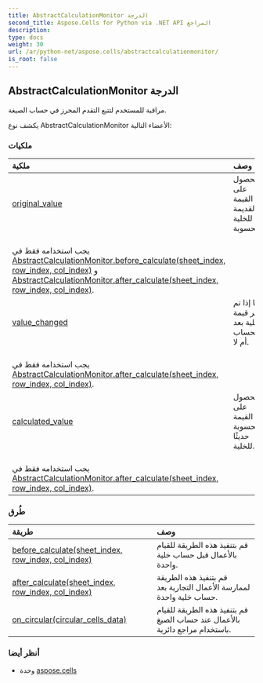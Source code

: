 ```yaml
---
title: AbstractCalculationMonitor الدرجة
second_title: Aspose.Cells for Python via .NET API المراجع
description:
type: docs
weight: 30
url: /ar/python-net/aspose.cells/abstractcalculationmonitor/
is_root: false
---
```

##  AbstractCalculationMonitor الدرجة
مراقبة للمستخدم لتتبع التقدم المحرز في حساب الصيغة.



يكشف نوع AbstractCalculationMonitor الأعضاء التالية:

###  ملكيات
| ملكية| وصف|
| :- | :- |
| [original_value](/cells/ar/python-net/aspose.cells/abstractcalculationmonitor/original_value) | الحصول على القيمة القديمة للخلية المحسوبة.<br/> يجب استخدامه فقط في [AbstractCalculationMonitor.before_calculate(sheet_index, row_index, col_index)](/cells/ar/python-net/aspose.cells/abstractcalculationmonitor/before_calculate) و [AbstractCalculationMonitor.after_calculate(sheet_index, row_index, col_index)](/cells/ar/python-net/aspose.cells/abstractcalculationmonitor/after_calculate).|
| [value_changed](/cells/ar/python-net/aspose.cells/abstractcalculationmonitor/value_changed) | ما إذا تم تغيير قيمة الخلية بعد الحساب أم لا.<br/> يجب استخدامه فقط في [AbstractCalculationMonitor.after_calculate(sheet_index, row_index, col_index)](/cells/ar/python-net/aspose.cells/abstractcalculationmonitor/after_calculate).|
| [calculated_value](/cells/ar/python-net/aspose.cells/abstractcalculationmonitor/calculated_value) | الحصول على القيمة المحسوبة حديثًا للخلية.<br/> يجب استخدامه فقط في [AbstractCalculationMonitor.after_calculate(sheet_index, row_index, col_index)](/cells/ar/python-net/aspose.cells/abstractcalculationmonitor/after_calculate).|


###  طُرق
| طريقة| وصف|
| :- | :- |
| [before_calculate(sheet_index, row_index, col_index)](/cells/ar/python-net/aspose.cells/abstractcalculationmonitor/before_calculate/#int-int-int) | قم بتنفيذ هذه الطريقة للقيام بالأعمال قبل حساب خلية واحدة.|
| [after_calculate(sheet_index, row_index, col_index)](/cells/ar/python-net/aspose.cells/abstractcalculationmonitor/after_calculate/#int-int-int) | قم بتنفيذ هذه الطريقة لممارسة الأعمال التجارية بعد حساب خلية واحدة.|
| [on_circular(circular_cells_data)](/cells/ar/python-net/aspose.cells/abstractcalculationmonitor/on_circular/#collections.abc.Iterator) | قم بتنفيذ هذه الطريقة للقيام بالأعمال عند حساب الصيغ باستخدام مراجع دائرية.|



###  أنظر أيضا
* وحدة [aspose.cells](..)
